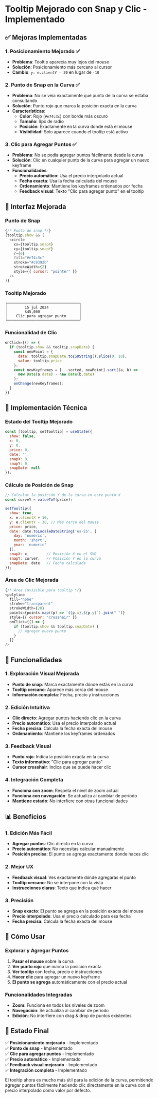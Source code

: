 # Tooltip Mejorado con Snap y Clic - Implementado

## ✅ Mejoras Implementadas

### 1. **Posicionamiento Mejorado** ✅
- **Problema**: Tooltip aparecía muy lejos del mouse
- **Solución**: Posicionamiento más cercano al cursor
- **Cambio**: `y: e.clientY - 30` en lugar de `-10`

### 2. **Punto de Snap en la Curva** ✅
- **Problema**: No se veía exactamente qué punto de la curva se estaba consultando
- **Solución**: Punto rojo que marca la posición exacta en la curva
- **Características**:
  - **Color**: Rojo (`#e74c3c`) con borde más oscuro
  - **Tamaño**: 6px de radio
  - **Posición**: Exactamente en la curva donde está el mouse
  - **Visibilidad**: Solo aparece cuando el tooltip está activo

### 3. **Clic para Agregar Puntos** ✅
- **Problema**: No se podía agregar puntos fácilmente desde la curva
- **Solución**: Clic en cualquier punto de la curva para agregar un nuevo keyframe
- **Funcionalidades**:
  - **Precio automático**: Usa el precio interpolado actual
  - **Fecha exacta**: Usa la fecha calculada del mouse
  - **Ordenamiento**: Mantiene los keyframes ordenados por fecha
  - **Feedback visual**: Texto "Clic para agregar punto" en el tooltip

## 🎨 Interfaz Mejorada

### Punto de Snap
```javascript
{/* Punto de snap */}
{tooltip.show && (
  <circle
    cx={tooltip.snapX}
    cy={tooltip.snapY}
    r={6}
    fill="#e74c3c"
    stroke="#c0392b"
    strokeWidth={2}
    style={{ cursor: "pointer" }}
  />
)}
```

### Tooltip Mejorado
```
┌─────────────────────────────────┐
│        15 jul 2024              │
│        $45,000                  │
│    Clic para agregar punto      │
└─────────────────────────────────┘
```

### Funcionalidad de Clic
```javascript
onClick={() => {
  if (tooltip.show && tooltip.snapDate) {
    const newPoint = {
      date: tooltip.snapDate.toISOString().slice(0, 10),
      value: tooltip.price
    };
    const newKeyframes = [...sorted, newPoint].sort((a, b) => 
      new Date(a.date) - new Date(b.date)
    );
    onChange(newKeyframes);
  }
}}
```

## 🔧 Implementación Técnica

### Estado del Tooltip Mejorado
```javascript
const [tooltip, setTooltip] = useState({ 
  show: false, 
  x: 0, 
  y: 0, 
  price: 0, 
  date: '', 
  snapX: 0, 
  snapY: 0, 
  snapDate: null 
});
```

### Cálculo de Posición de Snap
```javascript
// Calcular la posición Y de la curva en este punto X
const curveY = valueToY(price);

setTooltip({
  show: true,
  x: e.clientX + 10,
  y: e.clientY - 30, // Más cerca del mouse
  price: price,
  date: date.toLocaleDateString('es-ES', { 
    day: 'numeric', 
    month: 'short', 
    year: 'numeric' 
  }),
  snapX: x,        // Posición X en el SVG
  snapY: curveY,   // Posición Y en la curva
  snapDate: date   // Fecha calculada
});
```

### Área de Clic Mejorada
```javascript
{/* Área invisible para tooltip */}
<polyline
  fill="none"
  stroke="transparent"
  strokeWidth={20}
  points={points.map((p) => `${p.x},${p.y}`).join(" ")}
  style={{ cursor: "crosshair" }}
  onClick={() => {
    if (tooltip.show && tooltip.snapDate) {
      // Agregar nuevo punto
    }
  }}
/>
```

## 🎯 Funcionalidades

### 1. **Exploración Visual Mejorada**
- **Punto de snap**: Marca exactamente dónde estás en la curva
- **Tooltip cercano**: Aparece más cerca del mouse
- **Información completa**: Fecha, precio y instrucciones

### 2. **Edición Intuitiva**
- **Clic directo**: Agregar puntos haciendo clic en la curva
- **Precio automático**: Usa el precio interpolado actual
- **Fecha precisa**: Calcula la fecha exacta del mouse
- **Ordenamiento**: Mantiene los keyframes ordenados

### 3. **Feedback Visual**
- **Punto rojo**: Indica la posición exacta en la curva
- **Texto informativo**: "Clic para agregar punto"
- **Cursor crosshair**: Indica que se puede hacer clic

### 4. **Integración Completa**
- **Funciona con zoom**: Respeta el nivel de zoom actual
- **Funciona con navegación**: Se actualiza al cambiar de período
- **Mantiene estado**: No interfiere con otras funcionalidades

## 📊 Beneficios

### 1. **Edición Más Fácil**
- **Agregar puntos**: Clic directo en la curva
- **Precio automático**: No necesitas calcular manualmente
- **Posición precisa**: El punto se agrega exactamente donde haces clic

### 2. **Mejor UX**
- **Feedback visual**: Ves exactamente dónde agregarás el punto
- **Tooltip cercano**: No se interpone con la vista
- **Instrucciones claras**: Texto que indica qué hacer

### 3. **Precisión**
- **Snap exacto**: El punto se agrega en la posición exacta del mouse
- **Precio interpolado**: Usa el precio calculado para esa fecha
- **Fecha precisa**: Calcula la fecha exacta del mouse

## 🚀 Cómo Usar

### Explorar y Agregar Puntos
1. **Pasar el mouse** sobre la curva
2. **Ver punto rojo** que marca la posición exacta
3. **Ver tooltip** con fecha, precio e instrucciones
4. **Hacer clic** para agregar un nuevo keyframe
5. **El punto se agrega** automáticamente con el precio actual

### Funcionalidades Integradas
- **Zoom**: Funciona en todos los niveles de zoom
- **Navegación**: Se actualiza al cambiar de período
- **Edición**: No interfiere con drag & drop de puntos existentes

## 🎯 Estado Final

✅ **Posicionamiento mejorado** - Implementado  
✅ **Punto de snap** - Implementado  
✅ **Clic para agregar puntos** - Implementado  
✅ **Precio automático** - Implementado  
✅ **Feedback visual mejorado** - Implementado  
✅ **Integración completa** - Implementado  

El tooltip ahora es mucho más útil para la edición de la curva, permitiendo agregar puntos fácilmente haciendo clic directamente en la curva con el precio interpolado como valor por defecto. 